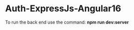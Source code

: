 # Auth-ExpressJs-Angular16
To run the back end use the command: <strong>npm run dev:server</strong>
